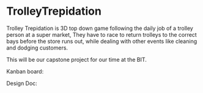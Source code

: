 # TrolleyTrepidation

Trolley Trepidation is 3D top down game following the daily job of a trolley person at a super market, They have to race to return trolleys to the correct bays before the store runs out, while dealing with other events like cleaning and dodging customers.

This will be our capstone project for our time at the BIT.

Kanban board:

Design Doc:
